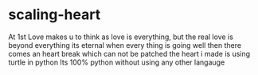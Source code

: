 # scaling-heart
At 1st Love makes u to think as love is everything, but the real love is beyond everything its eternal
when every thing is going well then there comes an heart break which can not be patched
the heart i made is using turtle in python 
Its 100% python without using any other langauge
